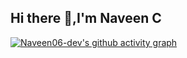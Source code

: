 ## Hi there 👋,I'm Naveen C

<!--
**Naveen06-dev/Naveen06-dev** is a ✨ _special_ ✨ repository because its `README.md` (this file) appears on your GitHub profile.

Here are some ideas to get you started:

- 🔭 I’m currently working on ...
- 🌱 I’m currently learning ...
- 👯 I’m looking to collaborate on ...
- 🤔 I’m looking for help with ...
- 💬 Ask me about ...
- 📫 How to reach me: ...
- 😄 Pronouns: ...
- ⚡ Fun fact: ...
-->
[![Naveen06-dev's github activity graph](https://github-readme-activity-graph.vercel.app/graph?username=Naveen06-dev&bg_color=0f0f0f&color=4900f5&line=3bf906&point=ffffff&area=true&hide_border=true)](https://github.com/ashutosh00710/github-readme-activity-graph)
